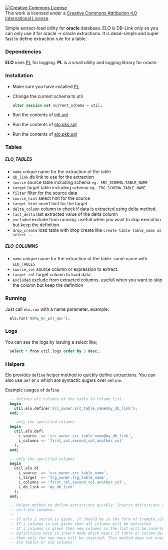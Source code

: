 <a rel="license" href="http://creativecommons.org/licenses/by/4.0/"><img alt="Creative Commons License" style="border-width:0" src="https://i.creativecommons.org/l/by/4.0/88x31.png" /></a><br />This work is licensed under a <a rel="license" href="http://creativecommons.org/licenses/by/4.0/">Creative Commons Attribution 4.0 International License</a>.


Simple extract-load utility for **oracle** database. ELO is DB-Link only so you
can only use it for oracle -> oracle extractions. It is dead-simple and super fast
to define extraction rule for a table.

### Dependencies

  **ELO** uses [PL](https://github.com/bluecolor/pl) for logging.
  **PL** is a small utility and logging library for oracle.

### Installation

  * Make sure you have installed [PL](https://github.com/bluecolor/pl)

  * Change the current schema to util

    ```sql
    alter session set current_schema = util;
    ```

  * Run the contents of [init.sql](src/init.sql)

  * Run the contents of [elo.pks.sql](src/elo.pks.sql)

  * Run the contents of [elo.pkb.sql](src/elo.pkb.sql)

### Tables

  ##### ELO_TABLES

  * `name` unique name for the extraction of the table
  * `db_link` db link to use for the extraction
  * `source` source table including schema `eg. SRC_SCHEMA.TABLE_NAME`
  * `target` target table including schema `eg. TRG_SCHEMA.TABLE_NAME`
  * `filter` filter for the source data
  * `source_hint` select hint for the source
  * `target_hint` insert hint for the target
  * `delta_column` column to check if data is extracted using delta method.
  * `last_delta` last extracted value of the delta column
  * `excluded` exclude from running. usefull when you want to skip execution but keep the definition
  * `drop_create` load table with drop create like `create table table_name as select ...`

  ##### ELO_COLUMNS

  * `name` unique name for the extraction of the table. same name with `ELO_TABLES`
  * `source_col` source column or expression to extract.
  * `target_col` target column to load data.
  * `excluded` exclude from extracted columns. usefull when you want to skip the column but keep the definition


### Running

  Just call `elo.run` with a name parameter. example:

  ```sql
    elo.run('NAME_OF_EXT_DEF');
  ```

### Logs

  You can see the logs by issuing a select like;

  ```sql
    select * from util.logs order by 3 desc;
  ```


### Helpers

  Elo provides `define` helper mothod to quickly define extractions. You can also use `def` or `d` which are
  syntactic sugars over `define`.

  Example usages of `define`

  ```sql
    -- defines all columns of the table to column list
    begin
      util.elo.define('src_owner.src_table_name@my_db_link');
    end;
  ```

  ```sql
    -- only the specified columns
    begin
      util.elo.def(
        i_source  => 'src_owner.src_table_name@my_db_link',
        i_columns => 'first_col,second_col,another_col'
      );
    end;
  ```

  ```sql
    -- only the specified columns
    begin
      util.elo.d(
        i_source  => 'src_owner.src_table_name',
        i_target  => 'trg_owner.trg_table_name',
        i_columns => 'first_col,second_col,another_col',
        i_db_link => 'my_db_link'
      );
    end;
  ```

  ```sql
    -- Helper method to define extractions quickly. Inserts definitions to util.elo_tables and
    -- util.elo_columns.
    --
    -- If only i_source is given, it should be in the form of [remote_schema.remote_table@my_db_link]
    -- If i_columns is not given then all columns will be extracted
    -- If i_columns is given then new columns in the list will be inserted to the elo_columns.
    -- Definitions work in insert mode which means if table or column definitions already exists
    -- then only the new ones will be inserted. This method does not override any existing records in
    -- elo_tables or elo_columns
  ```